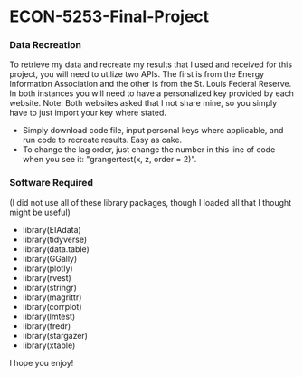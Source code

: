 # ECON-5253-Final-Project

### Data Recreation

To retrieve my data and recreate my results that I used and received for this project, you will need to utilize two APIs. The first is from the Energy Information Association and the other is from the St. Louis Federal Reserve. In both instances you will need to have a personalized key provided by each website. 
Note: Both websites asked that I not share mine, so you simply have to just import your key where stated.

* Simply download code file, input personal keys where applicable, and run code to recreate results. Easy as cake.
* To change the lag order, just change the number in this line of code when you see it: "grangertest(x, z, order = 2)".




### Software Required
(I did not use all of these library packages, though I loaded all that I thought might be useful)

* library(EIAdata)
* library(tidyverse)
* library(data.table)
* library(GGally)
* library(plotly)
* library(rvest)
* library(stringr)
* library(magrittr)
* library(corrplot)
* library(lmtest)
* library(fredr)
* library(stargazer)
* library(xtable)

I hope you enjoy!
